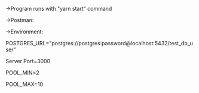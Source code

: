 ->Program runs with "yarn start" command

->Postman:


->Environment:

POSTGRES_URL="postgres://postgres:password@localhost:5432/test_db_user"

Server Port=3000

POOL_MIN=2

POOL_MAX=10

